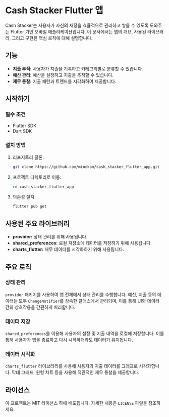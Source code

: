 # Cash Stacker Flutter 앱

Cash Stacker는 사용자가 자신의 재정을 효율적으로 관리하고 쌓을 수 있도록 도와주는 Flutter 기반 모바일 애플리케이션입니다. 이 문서에서는 앱의 개요, 사용된 라이브러리, 그리고 구현된 핵심 로직에 대해 설명합니다.

## 기능

- **지출 추적:** 사용자가 지출을 기록하고 카테고리별로 분류할 수 있습니다.
- **예산 관리:** 예산을 설정하고 지출을 추적할 수 있습니다.
- **재무 통찰:** 지출 패턴과 트렌드를 시각화하여 제공합니다.

## 시작하기

### 필수 조건

- Flutter SDK
- Dart SDK

### 설치 방법

1. 리포지토리 클론:
   ```bash
   git clone https://github.com/minckan/cash_stacker_flutter_app.git
   ```
2. 프로젝트 디렉토리로 이동:
   ```bash
   cd cash_stacker_flutter_app
   ```
3. 의존성 설치:
   ```bash
   flutter pub get
   ```

## 사용된 주요 라이브러리

- **provider:** 상태 관리를 위해 사용됩니다.
- **shared_preferences:** 로컬 저장소에 데이터를 저장하기 위해 사용됩니다.
- **charts_flutter:** 재무 데이터를 시각화하기 위해 사용됩니다.

## 주요 로직

### 상태 관리

`provider` 패키지를 사용하여 앱 전체에서 상태 관리를 수행합니다. 예산, 지출 등의 데이터는 모두 `ChangeNotifier`를 상속한 클래스에서 관리되며, 이를 통해 UI와 데이터 간의 상호작용을 간편하게 처리합니다.

### 데이터 저장

`shared_preferences`를 이용해 사용자의 설정 및 지출 내역을 로컬에 저장합니다. 이를 통해 사용자가 앱을 종료하고 다시 시작하더라도 데이터가 유지됩니다.

### 데이터 시각화

`charts_flutter` 라이브러리를 사용해 사용자의 지출 데이터를 그래프로 시각화합니다. 막대 그래프, 원형 차트 등을 사용해 직관적인 재무 통찰을 제공합니다.


## 라이선스

이 프로젝트는 MIT 라이선스 하에 배포됩니다. 자세한 내용은 `LICENSE` 파일을 참조하세요.
